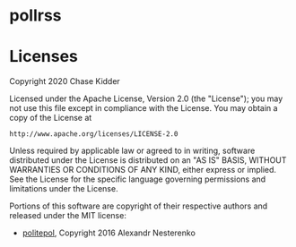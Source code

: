# pollrss

# Licenses

Copyright 2020 Chase Kidder

Licensed under the Apache License, Version 2.0 (the "License");
you may not use this file except in compliance with the License.
You may obtain a copy of the License at

    http://www.apache.org/licenses/LICENSE-2.0

Unless required by applicable law or agreed to in writing, software
distributed under the License is distributed on an "AS IS" BASIS,
WITHOUT WARRANTIES OR CONDITIONS OF ANY KIND, either express or implied.
See the License for the specific language governing permissions and
limitations under the License.



Portions of this software are copyright of their respective authors and released under the MIT license:
- [politepol](https://github.com/taroved/pol), Copyright 2016 Alexandr Nesterenko
